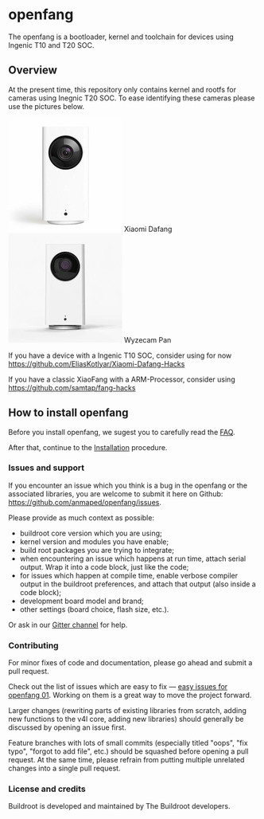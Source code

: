 # openfang
The openfang is a bootloader, kernel and toolchain for devices using Ingenic T10 and T20 SOC.

## Overview

At the present time, this repository only contains kernel and rootfs for cameras using Inegnic T20 SOC. To ease identifying these cameras please use the pictures below.

![Xiaomi Dafang](doc/wyzecam_pan.jpg) Xiaomi Dafang
![Wyzecam Pan](doc/xiaomi_dafang.jpg) Wyzecam Pan

If you have a device with a Ingenic T10 SOC, consider using for now https://github.com/EliasKotlyar/Xiaomi-Dafang-Hacks

If you have a classic XiaoFang with a ARM-Processor, consider using https://github.com/samtap/fang-hacks


## How to install openfang

Before you install openfang, we sugest you to carefully read the [FAQ](/doc/faq.md).

After that, continue to the [Installation](/doc/install.md) procedure.


### Issues and support ###

If you encounter an issue which you think is a bug in the openfang or the associated libraries, you are welcome to submit it here on Github: https://github.com/anmaped/openfang/issues.

Please provide as much context as possible:

- buildroot core version which you are using;
- kernel version and modules you have enable;
- build root packages you are trying to integrate;
- when encountering an issue which happens at run time, attach serial output. Wrap it into a code block, just like the code;
- for issues which happen at compile time, enable verbose compiler output in the buildroot preferences, and attach that output (also inside a code block);
- development board model and brand;
- other settings (board choice, flash size, etc.).

Or ask in our [Gitter channel](https://gitter.im/openfang) for help.

### Contributing

For minor fixes of code and documentation, please go ahead and submit a pull request.

Check out the list of issues which are easy to fix — [easy issues for openfang 01](https://github.com/anmaped/openfang/issues). Working on them is a great way to move the project forward.

Larger changes (rewriting parts of existing libraries from scratch, adding new functions to the v4l core, adding new libraries) should generally be discussed by opening an issue first.

Feature branches with lots of small commits (especially titled "oops", "fix typo", "forgot to add file", etc.) should be squashed before opening a pull request. At the same time, please refrain from putting multiple unrelated changes into a single pull request.

### License and credits ###

Buildroot is developed and maintained by The Buildroot developers.
